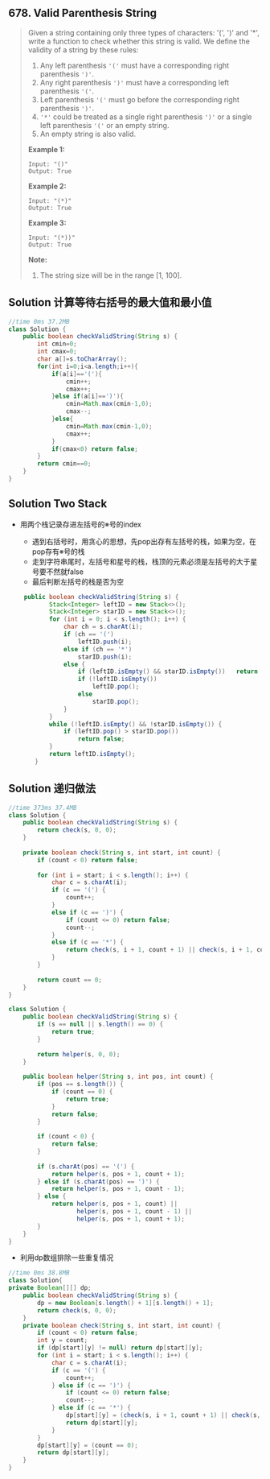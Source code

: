 ## 678. Valid Parenthesis String

> Given a string containing only three types of characters: '(', ')' and '*', write a function to check whether this string is valid. We define the validity of a string by these rules:
>
> 1. Any left parenthesis `'('` must have a corresponding right parenthesis `')'`.
> 2. Any right parenthesis `')'` must have a corresponding left parenthesis `'('`.
> 3. Left parenthesis `'('` must go before the corresponding right parenthesis `')'`.
> 4. `'*'` could be treated as a single right parenthesis `')'` or a single left parenthesis `'('` or an empty string.
> 5. An empty string is also valid.
>
> 
>
> **Example 1:**
>
> ```
> Input: "()"
> Output: True
> ```
>
> 
>
> **Example 2:**
>
> ```
> Input: "(*)"
> Output: True
> ```
>
> 
>
> **Example 3:**
>
> ```
> Input: "(*))"
> Output: True
> ```
>
> 
>
> **Note:**
>
> 1. The string size will be in the range [1, 100].

## Solution 计算等待右括号的最大值和最小值

```java
//time 0ms 37.2MB
class Solution {
    public boolean checkValidString(String s) {
        int cmin=0;
        int cmax=0;
        char a[]=s.toCharArray();
        for(int i=0;i<a.length;i++){
            if(a[i]=='('){
                cmin++;
                cmax++;
            }else if(a[i]==')'){
                cmin=Math.max(cmin-1,0);
                cmax--;
            }else{
                cmin=Math.max(cmin-1,0);
                cmax++;
            }
            if(cmax<0) return false;
        }
        return cmin==0;
    }
}
```

## Solution Two Stack

* 用两个栈记录存进左括号的※号的index

  * 遇到右括号时，用贪心的思想，先pop出存有左括号的栈，如果为空，在pop存有※号的栈
  * 走到字符串尾时，左括号和星号的栈，栈顶的元素必须是左括号的大于星号要不然就false
  * 最后判断左括号的栈是否为空

  ```java
   public boolean checkValidString(String s) {
          Stack<Integer> leftID = new Stack<>();
          Stack<Integer> starID = new Stack<>();
          for (int i = 0; i < s.length(); i++) {
              char ch = s.charAt(i);
              if (ch == '(')
                  leftID.push(i);
              else if (ch == '*')
                  starID.push(i);
              else {
                  if (leftID.isEmpty() && starID.isEmpty())   return false;
                  if (!leftID.isEmpty())
                      leftID.pop();
                  else 
                      starID.pop();
              }
          }
          while (!leftID.isEmpty() && !starID.isEmpty()) {
              if (leftID.pop() > starID.pop()) 
                  return false;
          }
          return leftID.isEmpty();
      }
  ```

  

## Solution 递归做法

```java
//time 373ms 37.4MB
class Solution {
    public boolean checkValidString(String s) {
        return check(s, 0, 0);
    }
    
    private boolean check(String s, int start, int count) {
        if (count < 0) return false;
        
        for (int i = start; i < s.length(); i++) {
            char c = s.charAt(i);
            if (c == '(') {
                count++;
            }
            else if (c == ')') {
                if (count <= 0) return false;
                count--;
            }
            else if (c == '*') {
                return check(s, i + 1, count + 1) || check(s, i + 1, count - 1) || check(s, i + 1, count);
            }
        }
        
        return count == 0;
    }
}
```

```java
class Solution {
    public boolean checkValidString(String s) {
        if (s == null || s.length() == 0) {
            return true;
        }
        
        return helper(s, 0, 0);
    }
    
    public boolean helper(String s, int pos, int count) {
        if (pos == s.length()) {
            if (count == 0) {
                return true;
            }
            return false;
        }
        
        if (count < 0) {
            return false;
        }
        
        if (s.charAt(pos) == '(') {
            return helper(s, pos + 1, count + 1);
        } else if (s.charAt(pos) == ')') {
            return helper(s, pos + 1, count - 1);
        } else {
            return helper(s, pos + 1, count) ||
                   helper(s, pos + 1, count - 1) ||
                   helper(s, pos + 1, count + 1);
        }
    }
}
```

* 利用dp数组排除一些重复情况

```java
//time 0ms 38.8MB
class Solution{
private Boolean[][] dp;
    public boolean checkValidString(String s) {
        dp = new Boolean[s.length() + 1][s.length() + 1];
        return check(s, 0, 0);
    }
    private boolean check(String s, int start, int count) {
        if (count < 0) return false;
        int y = count;
        if (dp[start][y] != null) return dp[start][y];
        for (int i = start; i < s.length(); i++) {
            char c = s.charAt(i);
            if (c == '(') {
                count++;
            } else if (c == ')') {
                if (count <= 0) return false;
                count--;
            } else if (c == '*') {
                dp[start][y] = (check(s, i + 1, count + 1) || check(s, i + 1, count - 1) || check(s, i + 1, count));
                return dp[start][y];
            }
        }
        dp[start][y] = (count == 0);
        return dp[start][y];
    }
}
```

